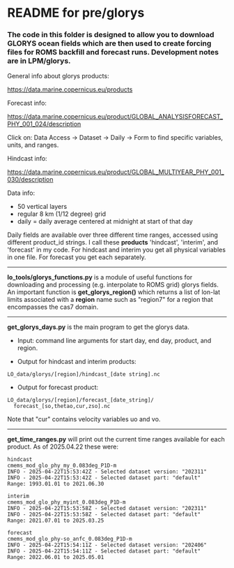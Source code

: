 # README for pre/glorys

### The code in this folder is designed to allow you to download GLORYS ocean fields which are then used to create forcing files for ROMS backfill and forecast runs. Development notes are in LPM/glorys.

General info about glorys products:

https://data.marine.copernicus.eu/products

Forecast info:

https://data.marine.copernicus.eu/product/GLOBAL_ANALYSISFORECAST_PHY_001_024/description

Click on: Data Access -> Dataset -> Daily -> Form to find specific variables, units, and ranges.

Hindcast info:

https://data.marine.copernicus.eu/product/GLOBAL_MULTIYEAR_PHY_001_030/description

Data info:
- 50 vertical layers
- regular 8 km (1/12 degree) grid
- daily = daily average centered at midnight at start of that day

Daily fields are available over three different time ranges, accessed using different product_id strings. I call these **products** 'hindcast', 'interim', and 'forecast' in my code. For hindcast and interim you get all physical variables in one file. For forecast you get each separately.

---

**lo_tools/glorys_functions.py** is a module of useful functions for downloading and processing (e.g. interpolate to ROMS grid) glorys fields. An important function is **get_glorys_region()** which returns a list of lon-lat limits associated with a **region** name such as "region7" for a region that encompasses the cas7 domain.

---

**get_glorys_days.py** is the main program to get the glorys data. 

- Input: command line arguments for start day, end day, product, and region.

- Output for hindcast and interim products:
```
LO_data/glorys/[region]/hindcast_[date string].nc
```

- Output for forecast product:
```
LO_data/glorys/[region]/forecast_[date_string]/
  forecast_[so,thetao,cur,zso].nc
```
Note that "cur" contains velocity variables uo and vo.

---

**get_time_ranges.py** will print out the current time ranges available for each product. As of 2025.04.22 these were:

```
hindcast
cmems_mod_glo_phy_my_0.083deg_P1D-m
INFO - 2025-04-22T15:53:42Z - Selected dataset version: "202311"
INFO - 2025-04-22T15:53:42Z - Selected dataset part: "default"
Range: 1993.01.01 to 2021.06.30

interim
cmems_mod_glo_phy_myint_0.083deg_P1D-m
INFO - 2025-04-22T15:53:58Z - Selected dataset version: "202311"
INFO - 2025-04-22T15:53:58Z - Selected dataset part: "default"
Range: 2021.07.01 to 2025.03.25

forecast
cmems_mod_glo_phy-so_anfc_0.083deg_P1D-m
INFO - 2025-04-22T15:54:11Z - Selected dataset version: "202406"
INFO - 2025-04-22T15:54:11Z - Selected dataset part: "default"
Range: 2022.06.01 to 2025.05.01
```